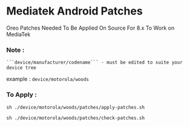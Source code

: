 # Mediatek Android Patches
Oreo Patches Needed To Be Applied On Source For 8.x To Work on MediaTek

### Note : 
	```device/manufacturer/codename``` - must be edited to suite your device tree 
 
example : ```device/motorola/woods``` 


### To Apply :

```sh ./device/motorola/woods/patches/apply-patches.sh```

```sh ./device/motorola/woods/patches/check-patches.sh```

